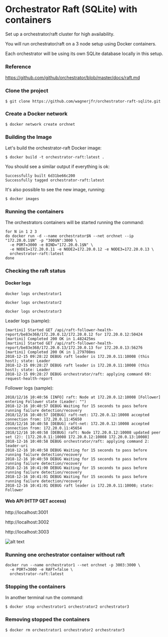 # Orchestrator Raft (SQLite) with containers

Set up a orchestrator/raft cluster for high availability.

You will run orchestrator/raft on a 3 node setup using Docker containers.

Each orchestrator will be using its own SQLite database locally in this setup.

### Reference
https://github.com/github/orchestrator/blob/master/docs/raft.md

### Clone the project
```
$ git clone https://github.com/wagnerjfr/orchestrator-raft-sqlite.git
```

### Create a Docker network
```
$ docker network create orchnet
```

### Building the Image
Let's build the orchestrator-raft Docker image:
```
$ docker build -t orchestrator-raft:latest .
```
You should see a similar output if everything is ok:
```console
Successfully built 6d31be66c200
Successfully tagged orchestrator-raft:latest
```
It's also possible to see the new image, running:
```
$ docker images
```

### Running the containers
The orchestrators containers will be started running the command:
```
for N in 1 2 3
do docker run -d --name orchestrator$N --net orchnet --ip "172.20.0.1$N" -p "300$N":3000 \
  -e PORT=3000 -e BIND="172.20.0.1$N" \
  -e NODE1=172.20.0.11 -e NODE2=172.20.0.12 -e NODE3=172.20.0.13 \
  orchestrator-raft:latest
done
```
### Checking the raft status

#### Docker logs
```
docker logs orchestrator1
```
```
docker logs orchestrator2
```
```
docker logs orchestrator3
```

Leader logs (sample):
```console
[martini] Started GET /api/raft-follower-health-report/be83e368/172.20.0.12/172.20.0.12 for 172.20.0.12:50424
[martini] Completed 200 OK in 1.482425ms
[martini] Started GET /api/raft-follower-health-report/be83e368/172.20.0.13/172.20.0.13 for 172.20.0.13:56276
[martini] Completed 200 OK in 1.279708ms
2018-12-15 09:28:22 DEBUG raft leader is 172.20.0.11:10008 (this host); state: Leader
2018-12-15 09:28:27 DEBUG raft leader is 172.20.0.11:10008 (this host); state: Leader
2018-12-15 09:28:27 DEBUG orchestrator/raft: applying command 69: request-health-report
```

Follower logs (sample):
```console
2018/12/16 10:40:56 [INFO] raft: Node at 172.20.0.12:10008 [Follower] entering Follower state (Leader: "")
2018-12-16 10:40:57 DEBUG Waiting for 15 seconds to pass before running failure detection/recovery
2018/12/16 10:40:57 [DEBUG] raft-net: 172.20.0.12:10008 accepted connection from: 172.20.0.11:45650
2018/12/16 10:40:58 [DEBUG] raft-net: 172.20.0.12:10008 accepted connection from: 172.20.0.11:45654
2018/12/16 10:40:58 [DEBUG] raft: Node 172.20.0.12:10008 updated peer set (2): [172.20.0.11:10008 172.20.0.12:10008 172.20.0.13:10008]
2018-12-16 10:40:58 DEBUG orchestrator/raft: applying command 2: leader-uri
2018-12-16 10:40:58 DEBUG Waiting for 15 seconds to pass before running failure detection/recovery
2018-12-16 10:40:59 DEBUG Waiting for 15 seconds to pass before running failure detection/recovery
2018-12-16 10:41:00 DEBUG Waiting for 15 seconds to pass before running failure detection/recovery
2018-12-16 10:41:01 DEBUG Waiting for 15 seconds to pass before running failure detection/recovery
2018-12-16 10:41:01 DEBUG raft leader is 172.20.0.11:10008; state: Follower
```

#### Web API (HTTP GET access)
http://localhost:3001

http://localhost:3002

http://localhost:3003

![alt text](https://github.com/wagnerjfr/orchestrator-raft-sqlite/blob/master/figure1.png)

### Running one orchestrator container without raft
```
docker run --name orchestrator1 --net orchnet -p 3003:3000 \
  -e PORT=3000 -e RAFT=false \
  orchestrator-raft:latest
```

### Stopping the containers
In another terminal run the command:
```
$ docker stop orchestrator1 orchestrator2 orchestrator3
```

### Removing stopped the containers
```
$ docker rm orchestrator1 orchestrator2 orchestrator3
```

